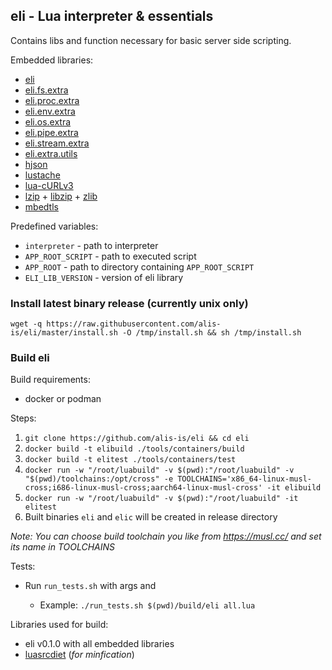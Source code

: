 ## eli - Lua interpreter & essentials 

Contains libs and function necessary for basic server side scripting.

Embedded libraries: 
- [eli](https://github.com/cryon-io/eli/tree/master/lib)
- [eli.fs.extra](https://github.com/cryon-io/eli-fs-extra)
- [eli.proc.extra](https://github.com/cryon-io/eli-proc-extra)
- [eli.env.extra](https://github.com/cryon-io/eli-env-extra)
- [eli.os.extra](https://github.com/cryon-io/eli-os-extra)
- [eli.pipe.extra](https://github.com/cryon-io/eli-pipe-extra)
- [eli.stream.extra](https://github.com/cryon-io/eli-stream-extra)
- [eli.extra.utils](https://github.com/cryon-io/eli-extra-utils)
- [hjson ](https://github.com/cryi/hjson-lua)
- [lustache](https://github.com/Olivine-Labs/lustache)
- [lua-cURLv3](https://github.com/Lua-cURL/Lua-cURLv3)
- [lzip](https://github.com/brimworks/lua-zip) + [libzip](https://github.com/nih-at/libzip) + [zlib](https://github.com/madler/zlib)
- [mbedtls](https://github.com/ARMmbed/mbedtls)

Predefined variables:
- `interpreter` - path to interpreter
- `APP_ROOT_SCRIPT` - path to executed script 
- `APP_ROOT` - path to directory containing `APP_ROOT_SCRIPT`
- `ELI_LIB_VERSION` - version of eli library

### Install latest binary release (currently unix only)

`wget -q https://raw.githubusercontent.com/alis-is/eli/master/install.sh -O /tmp/install.sh && sh /tmp/install.sh`

### Build eli

Build requirements:
- docker or podman

Steps:
1. `git clone https://github.com/alis-is/eli && cd eli`
2. `docker build -t elibuild ./tools/containers/build`
3. `docker build -t elitest ./tools/containers/test`
4. `docker run -w "/root/luabuild" -v $(pwd):"/root/luabuild" -v "$(pwd)/toolchains:/opt/cross" -e TOOLCHAINS='x86_64-linux-musl-cross;i686-linux-musl-cross;aarch64-linux-musl-cross' -it elibuild`
6. `docker run -w "/root/luabuild" -v $(pwd):"/root/luabuild" -it elitest`
7. Built binaries `eli` and `elic` will be created in release directory

*Note: You can choose build toolchain you like from https://musl.cc/ and set its name in TOOLCHAINS*

Tests:
- Run `run_tests.sh` with args <path to built binary> and <test suite>
    * Example: `./run_tests.sh $(pwd)/build/eli all.lua`

Libraries used for build: 

- eli v0.1.0 with all embedded libraries
- [luasrcdiet](https://github.com/jirutka/luasrcdiet) (*for minfication*)
